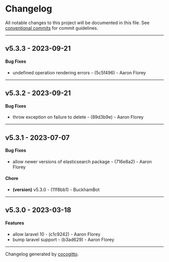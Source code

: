# Changelog
All notable changes to this project will be documented in this file. See [conventional commits](https://www.conventionalcommits.org/) for commit guidelines.

- - -
## v5.3.3 - 2023-09-21
#### Bug Fixes
- undefined operation rendering errors - (5c5f496) - Aaron Florey

- - -

## v5.3.2 - 2023-09-21
#### Bug Fixes
- throw exception on failure to delete - (89d3b9e) - Aaron Florey

- - -

## v5.3.1 - 2023-07-07
#### Bug Fixes
- allow newer versions of elasticsearch package - (716e8a2) - Aaron Florey
#### Chore
- **(version)** v5.3.0 - (11f8bb1) - BuckhamBot
- - -

## v5.3.0 - 2023-03-18
#### Features
- allow laravel 10 - (c1c9242) - Aaron Florey
- bump laravel support - (b3ad629) - Aaron Florey
- - -

Changelog generated by [cocogitto](https://github.com/cocogitto/cocogitto).